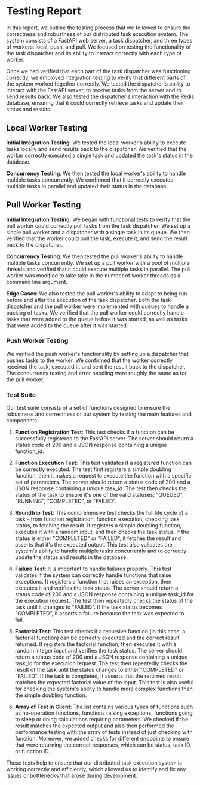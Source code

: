 # Testing Report
In this report, we outline the testing process that we followed to ensure the correctness and robustness of our distributed task execution system. The system consists of a FastAPI web server, a task dispatcher, and three types of workers: local, push, and pull. We focused on testing the functionality of the task dispatcher and its ability to interact correctly with each type of worker.

Once we had verified that each part of the task dispatcher was functioning correctly, we employed integration testing to verify that different parts of the system worked together correctly. We tested the dispatcher's ability to interact with the FastAPI server, to receive tasks from the server and to send results back. We also tested the dispatcher's interaction with the Redis database, ensuring that it could correctly retrieve tasks and update their status and results.


## Local Worker Testing

**Initial Integration Testing**: We tested the local worker's ability to execute tasks locally and send results back to the dispatcher. We verified that the worker correctly executed a single task and updated the task's status in the database.

**Concurrency Testing**: We then tested the local worker's ability to handle multiple tasks concurrently. We confirmed that it correctly executed multiple tasks in parallel and updated their status in the database.


## Pull Worker Testing

**Initial Integration Testing**: We began with functional tests to verify that the pull worker could correctly pull tasks from the task dispatcher. We set up a single pull worker and a dispatcher with a single task in its queue. We then verified that the worker could pull the task, execute it, and send the result back to the dispatcher.

**Concurrency Testing**: We then tested the pull worker's ability to handle multiple tasks concurrently. We set up a pull worker with a pool of multiple threads and verified that it could execute multiple tasks in parallel. The pull worker was modified to take take in the number of worker threads as a command line argument.

**Edge Cases**: We also tested the pull worker's ability to adapt to being run before and after the execution of the task dispatcher. Both the task dispatcher and the pull worker were implemented with queues to handle a backlog of tasks. We verified that the pull worker could correctly handle tasks that were added to the queue before it was started, as well as tasks that were added to the queue after it was started.


### Push Worker Testing

We verified the push worker's functionality by setting up a dispatcher that pushes tasks to the worker. We confirmed that the worker correctly received the task, executed it, and sent the result back to the dispatcher. The concurrency testing and error handling were roughly the same as for the pull worker.


### Test Suite

Our test suite consists of a set of functions designed to ensure the robustness and correctness of our system by testing the main features and components.

1. **Function Registration Test**: This test checks if a function can be successfully registered to the FastAPI server. The server should return a status code of 200 and a JSON response containing a unique function_id.

2. **Function Execution Test**: This test validates if a registered function can be correctly executed. The test first registers a simple doubling function, then it makes a request to execute the function with a specific set of parameters. The server should return a status code of 200 and a JSON response containing a unique task_id. The test then checks the status of the task to ensure it's one of the valid statuses: "QUEUED", "RUNNING", "COMPLETED", or "FAILED".

3. **Roundtrip Test**: This comprehensive test checks the full life cycle of a task - from function registration, function execution, checking task status, to fetching the result. It registers a simple doubling function, executes it with a random input, and then checks the task status. If the status is either "COMPLETED" or "FAILED", it fetches the result and asserts that it's the expected output. This test also validates the system's ability to handle multiple tasks concurrently and to correctly update the status and results in the database.

4. **Failure Test**: It is important to handle failures properly. This test validates if the system can correctly handle functions that raise exceptions. It registers a function that raises an exception, then executes it and verifies the task status. The server should return a status code of 200 and a JSON response containing a unique task_id for the execution request. The test then repeatedly checks the status of the task until it changes to "FAILED". If the task status becomes "COMPLETED", it asserts a failure because the task was expected to fail.

5. **Factorial Test**: This test checks if a recursive function (in this case, a factorial function) can be correctly executed and the correct result returned. It registers the factorial function, then executes it with a random integer input and verifies the task status. The server should return a status code of 200 and a JSON response containing a unique task_id for the execution request. The test then repeatedly checks the result of the task until the status changes to either "COMPLETED" or "FAILED". If the task is completed, it asserts that the returned result matches the expected factorial value of the input. This test is also useful for checking the system's ability to handle more complex functions than the simple doubling function.

6. **Array of Test in Client**: The list contains various types of functions such as no-operation functions, functions raising exceptions, functions going to sleep or doing calculations requiring parameters. We checked if the result matches the expected output and also then performed the performance testing with the array of tests instead of just checking with function. Moreover, we added checks for different endpoints to ensure that were returning the correct responses, which can be status, task ID, or function ID. 

These tests help to ensure that our distributed task execution system is working correctly and efficiently, which allowed us to identify and fix any issues or bottlenecks that arose during development.